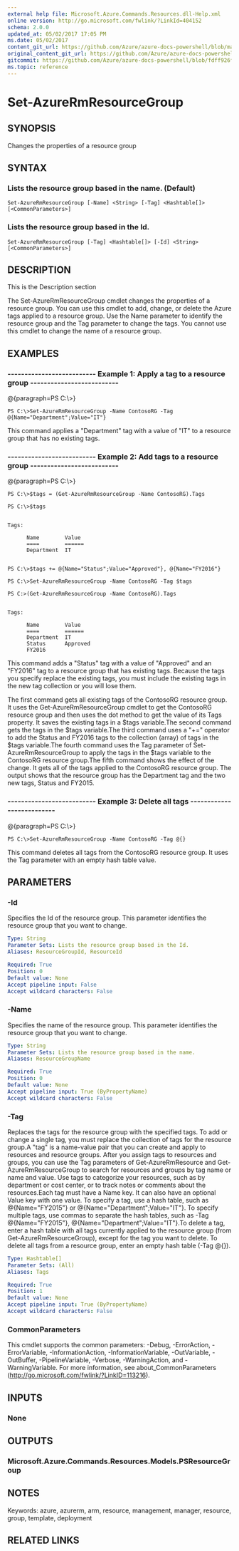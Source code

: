 ```yaml
---
external help file: Microsoft.Azure.Commands.Resources.dll-Help.xml
online version: http://go.microsoft.com/fwlink/?LinkId=404152
schema: 2.0.0
updated_at: 05/02/2017 17:05 PM
ms.date: 05/02/2017
content_git_url: https://github.com/Azure/azure-docs-powershell/blob/master/azureps-cmdlets-docs/ResourceManager/AzureRM.Resources/v1.0.4.3/Set-AzureRmResourceGroup.md
original_content_git_url: https://github.com/Azure/azure-docs-powershell/blob/master/azureps-cmdlets-docs/ResourceManager/AzureRM.Resources/v1.0.4.3/Set-AzureRmResourceGroup.md
gitcommit: https://github.com/Azure/azure-docs-powershell/blob/fdff926f5dd35f9020f210f87b450464ba162edc
ms.topic: reference
---
```


# Set-AzureRmResourceGroup

## SYNOPSIS
Changes the properties of a resource group

## SYNTAX

### Lists the resource group based in the name. (Default)
```
Set-AzureRmResourceGroup [-Name] <String> [-Tag] <Hashtable[]> [<CommonParameters>]
```

### Lists the resource group based in the Id.
```
Set-AzureRmResourceGroup [-Tag] <Hashtable[]> [-Id] <String> [<CommonParameters>]
```

## DESCRIPTION
This is the Description section

The Set-AzureRmResourceGroup cmdlet changes the properties of a resource group.
You can use this cmdlet to add, change, or delete the Azure tags applied to a resource group.
Use the Name parameter to identify the resource group and the Tag parameter to change the tags.
You cannot use this cmdlet to change the name of a resource group.

## EXAMPLES

### --------------------------  Example 1: Apply a tag to a resource group  --------------------------
@{paragraph=PS C:\\\>}



```
PS C:\>Set-AzureRmResourceGroup -Name ContosoRG -Tag @{Name="Department";Value="IT"}
```

This command applies a "Department" tag with a value of "IT" to a resource group that has no existing tags.

### --------------------------  Example 2: Add tags to a resource group  --------------------------
@{paragraph=PS C:\\\>}



```
PS C:\>$tags = (Get-AzureRmResourceGroup -Name ContosoRG).Tags

PS C:\>$tags


Tags: 

      Name        Value
      ====        ======
      Department  IT


PS C:\>$tags += @{Name="Status";Value="Approved"}, @{Name="FY2016"}

PS C:\>Set-AzureRmResourceGroup -Name ContosoRG -Tag $tags

PS C:>(Get-AzureRmResourceGroup -Name ContosoRG).Tags


Tags: 

      Name        Value
      ====        ======
      Department  IT
      Status      Approved
      FY2016
```

This command adds a "Status" tag with a value of "Approved" and an "FY2016" tag to a resource group that has existing tags.
Because the tags you specify replace the existing tags, you must include the existing tags in the new tag collection or you will lose them.

The first command gets all existing tags of the ContosoRG resource group.
It uses the Get-AzureRmResourceGroup cmdlet to get the ContosoRG resource group and then uses the dot method to get the value of its Tags property.
It saves the existing tags in a $tags variable.The second command gets the tags in the $tags variable.The third command uses a "+=" operator to add the Status and FY2016 tags to the collection (array) of tags in the $tags variable.The fourth command uses the Tag parameter of Set-AzureRmResourceGroup to apply the tags in the $tags variable to the ContosoRG resource group.The fifth command shows the effect of the change.
It gets all of the tags applied to the ContosoRG resource group.
The output shows that the resource group has the Department tag and the two new tags, Status and FY2015.

### --------------------------  Example 3: Delete all tags  --------------------------
@{paragraph=PS C:\\\>}



```
PS C:\>Set-AzureRmResourceGroup -Name ContosoRG -Tag @{}
```

This command deletes all tags from the ContosoRG resource group.
It uses the Tag parameter with an empty hash table value.

## PARAMETERS

### -Id
Specifies the Id of the resource group.
This parameter identifies the resource group that you want to change.

```yaml
Type: String
Parameter Sets: Lists the resource group based in the Id.
Aliases: ResourceGroupId, ResourceId

Required: True
Position: 0
Default value: None
Accept pipeline input: False
Accept wildcard characters: False
```

### -Name
Specifies the name of the resource group.
This parameter identifies the resource group that you want to change.

```yaml
Type: String
Parameter Sets: Lists the resource group based in the name.
Aliases: ResourceGroupName

Required: True
Position: 0
Default value: None
Accept pipeline input: True (ByPropertyName)
Accept wildcard characters: False
```

### -Tag
Replaces the tags for the resource group with the specified tags.
To add or change a single tag, you must replace the collection of tags for the resource group.A "tag" is a name-value pair that you can create and apply to resources and resource groups.
After you assign tags to resources and groups, you can use the Tag parameters of Get-AzureRmResource and Get-AzureRmResourceGroup to search for resources and groups by tag name or name and value.
Use tags to categorize your resources, such as by department or cost center, or to track notes or comments about the resources.Each tag must have a Name key.
It can also have an optional Value key with one value.
To specify a tag, use a hash table, such as @{Name="FY2015"} or @{Name="Department";Value="IT"}.
To specify multiple tags, use commas to separate the hash tables, such as  -Tag @{Name="FY2015"}, @{Name="Department";Value="IT"}.To delete a tag, enter a hash table with all tags currently applied to the resource group (from Get-AzureRmResourceGroup), except for the tag you want to delete. 
To delete all tags from a resource group, enter an empty hash table (-Tag @{}).

```yaml
Type: Hashtable[]
Parameter Sets: (All)
Aliases: Tags

Required: True
Position: 1
Default value: None
Accept pipeline input: True (ByPropertyName)
Accept wildcard characters: False
```

### CommonParameters
This cmdlet supports the common parameters: -Debug, -ErrorAction, -ErrorVariable, -InformationAction, -InformationVariable, -OutVariable, -OutBuffer, -PipelineVariable, -Verbose, -WarningAction, and -WarningVariable. For more information, see about_CommonParameters (http://go.microsoft.com/fwlink/?LinkID=113216).

## INPUTS

### None

## OUTPUTS

### Microsoft.Azure.Commands.Resources.Models.PSResourceGroup

## NOTES
Keywords: azure, azurerm, arm, resource, management, manager, resource, group, template, deployment

## RELATED LINKS

